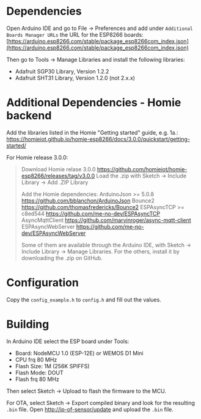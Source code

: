 # Dependencies
Open Arduino IDE and go to File -> Preferences and add under `Additional Boards Manager URLs` the URL for the ESP8266 boards: [https://arduino.esp8266.com/stable/package_esp8266com_index.json](https://arduino.esp8266.com/stable/package_esp8266com_index.json)

Then go to Tools -> Manage Libraries and install the following libraries:
* Adafruit SGP30 Library, Version 1.2.2
* Adafruit SHT31 Library, Version 1.2.0 (not 2.x.x)

# Additional Dependencies - Homie backend
Add the libraries listed in the Homie "Getting started" guide, e.g. 1a.: https://homieiot.github.io/homie-esp8266/docs/3.0.0/quickstart/getting-started/

For Homie release 3.0.0:

> Download Homie relase 3.0.0 https://github.com/homieiot/homie-esp8266/releases/tag/v3.0.0
> Load the .zip with Sketch → Include Library → Add .ZIP Library
> 
> Add the Homie dependencies:
> ArduinoJson >= 5.0.8 https://github.com/bblanchon/ArduinoJson
> Bounce2 https://github.com/thomasfredericks/Bounce2
> ESPAsyncTCP >= c8ed544 https://github.com/me-no-dev/ESPAsyncTCP
> AsyncMqttClient https://github.com/marvinroger/async-mqtt-client
> ESPAsyncWebServer https://github.com/me-no-dev/ESPAsyncWebServer
> 
> Some of them are available through the Arduino IDE, with Sketch → Include Library → Manage Libraries. For the others, install it by downloading the .zip on GitHub.

# Configuration
Copy the `config_example.h` to `config.h` and fill out the values.

# Building
In Arduino IDE select the ESP board under Tools:

* Board: NodeMCU 1.0 (ESP-12E) or WEMOS D1 Mini
* CPU frq 80 MHz
* Flash Size: 1M (256K SPIFFS)
* Flash Mode: DOUT
* Flash frq 80 MHz

Then select Sketch -> Upload to flash the firmware to the MCU.

For OTA, select Sketch -> Export compiled binary and look for the resulting `.bin` file. Open [http://ip-of-sensor/update](http://ip-of-sensor/update) and upload the `.bin` file.
